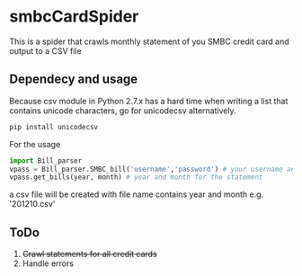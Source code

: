 # smbcCardSpider

This is a spider that crawls monthly statement of you SMBC credit card and output to a CSV file

## Dependecy and usage
Because csv module in Python 2.7.x has a hard time when writing a list that contains unicode characters, go for unicodecsv alternatively.

```bash
pip install unicodecsv 
```

For the usage

```python
import Bill_parser
vpass = Bill_parser.SMBC_bill('username','password') # your username and password for vpass website
vpass.get_bills(year, month) # year and month for the statement
```

a csv file will be created with file name contains year and month e.g. '201210.csv'

## ToDo
1. ~~Crawl statements for all credit cards~~
2. Handle errors